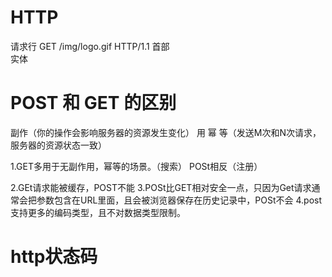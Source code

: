 # HTTP
请求行 GET /img/logo.gif HTTP/1.1
首部    
实体


# POST 和 GET 的区别
副作（你的操作会影响服务器的资源发生变化） 用   幂 等（发送M次和N次请求，服务器的资源状态一致）

1.GET多用于无副作用，幂等的场景。（搜索）
POSt相反（注册）

2.GEt请求能被缓存，POST不能
3.POSt比GET相对安全一点，只因为Get请求通常会把参数包含在URL里面，且会被浏览器保存在历史记录中，POSt不会
4.post支持更多的编码类型，且不对数据类型限制。

# http状态码

